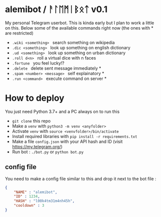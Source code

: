 # alemibot / ᚨᛚᛖᛗᛁᛒᛟᛏ  v0.1
My personal Telegram userbot. This is kinda early but I plan to work a little on this.
Below some of the available commands right now (the ones with * are restricted)
* `.wiki <something> ` search something on wikipedia
* `.dic <something> ` look up something on english dictionary
* `.ud <something> ` look up something on urban dictionary
* `.roll d<n> ` roll a virtual dice with n faces
* `.fortune ` you feel lucky!?
* `.delete ` delete sent message immediately *
* `.spam <number> <message> ` self explainatory *
* `.run <command> ` execute command on server *

# How to deploy
You just need Python 3.7+ and a PC always on to run this
* `git clone` this repo
* Make a `venv` with `python3 -m venv <anyfolder>`
* Activate `venv` with `source <venvfolder>/bin/activate`
* Install required libraries with `pip install -r requirements.txt`
* Make a file `config.json` with your API hash and ID (visit https://my.telegram.org/)
* Run bot : `./bot.py` or `python bot.py`

## config file
You need to make a config file similar to this and drop it next to the bot file :
```json
{
	"NAME" : "alemibot",
	"ID" : 1234,
	"HASH" : "l00k4tm31m4nh45h",
	"cooldown" : 3
}
```
